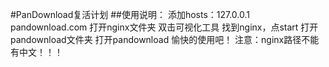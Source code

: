 #PanDownload复活计划
##使用说明：
添加hosts：127.0.0.1 pandownload.com
打开nginx文件夹
双击可视化工具
找到nginx，点start
打开pandownload文件夹
打开pandownload
愉快的使用吧！
注意：nginx路径不能有中文！！！
